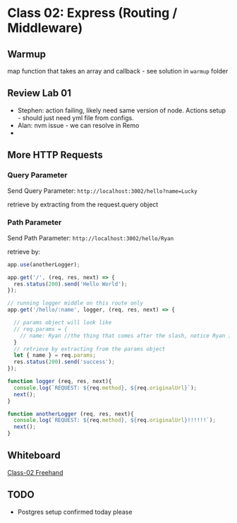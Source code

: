 # Class 02: Express (Routing / Middleware)

## Warmup

map function that takes an array and callback - see solution in `warmup` folder

## Review Lab 01

- Stephen: action failing, likely need same version of node.  Actions setup - should just need yml file from configs.
- Alan: nvm issue - we can resolve in Remo
- 

## More HTTP Requests

### Query Parameter

Send Query Parameter:  `http://localhost:3002/hello?name=Lucky`

retrieve by extracting from the request.query object

### Path Parameter

Send Path Parameter:  `http://localhost:3002/hello/Ryan`

retrieve by:  

```javascript
app.use(anotherLogger);

app.get('/', (req, res, next) => {
  res.status(200).send('Hello World');
});

// running logger middle on this route only
app.get('/hello/:name', logger, (req, res, next) => {

  // params object will look like
  // req.params = {
    // name: Ryan //the thing that comes after the slash, notice Ryan in example above  
  }
  // retrieve by extracting from the params object
  let { name } = req.params;
  res.status(200).send('success');
});

function logger (req, res, next){
  console.log(`REQUEST: ${req.method}, ${req.originalUrl}`);
  next();
}

function anotherLogger (req, res, next){
  console.log(`REQUEST: ${req.method}, ${req.originalUrl}!!!!!!`);
  next();
}
```

## Whiteboard

[Class-02 Freehand](https://projects.invisionapp.com/freehand/document/AP9MIsisS)

## TODO

- Postgres setup confirmed today please

